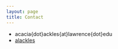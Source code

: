 ```yaml
---
layout: page
title: Contact
---
```


- <i class="fa-regular fa-envelope"></i> acacia{dot}ackles{at}lawrence{dot}edu
- <i class="fa-brands fa-github"></i> [alackles](https://github.com/alackles)
